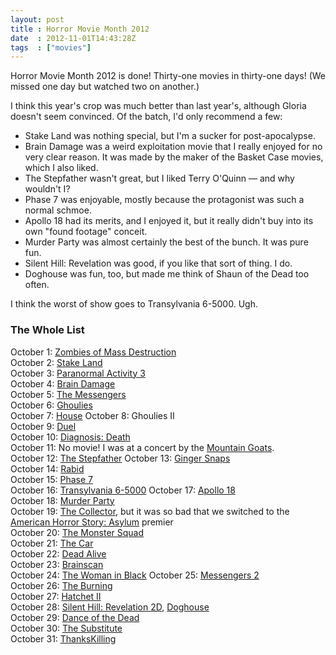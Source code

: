```yaml
---
layout: post
title : Horror Movie Month 2012
date  : 2012-11-01T14:43:28Z
tags  : ["movies"]
---
```

Horror Movie Month 2012 is done!  Thirty-one movies in thirty-one days!  (We
missed one day but watched two on another.)

I think this year's crop was much better than last year's, although Gloria
doesn't seem convinced.  Of the batch, I'd only recommend a few:

* Stake Land was nothing special, but I'm a sucker for post-apocalypse.
* Brain Damage was a weird exploitation movie that I really enjoyed for no very clear reason.  It was made by the maker of the Basket Case movies, which I also liked.
* The Stepfather wasn't great, but I liked Terry O'Quinn — and why wouldn't I?
* Phase 7 was enjoyable, mostly because the protagonist was such a normal schmoe.
* Apollo 18 had its merits, and I enjoyed it, but it really didn't buy into its own "found footage" conceit.
* Murder Party was almost certainly the best of the bunch.  It was pure fun.
* Silent Hill: Revelation was good, if you like that sort of thing.  I do.
* Doghouse was fun, too, but made me think of Shaun of the Dead too often.

I think the worst of show goes to Transylvania 6-5000.  Ugh.

### The Whole List

October 1: [Zombies of Mass Destruction](http://en.wikipedia.org/wiki/ZMD:_Zombies_of_Mass_Destruction_(film))  
October 2: [Stake Land](http://en.wikipedia.org/wiki/Stake_Land)  
October 3: [Paranormal Activity 3](http://en.wikipedia.org/wiki/Paranormal_Activity_3)  
October 4: [Brain Damage](http://en.wikipedia.org/wiki/Brain_Damage_(film))  
October 5: [The Messengers](http://en.wikipedia.org/wiki/The_Messengers_(film))  
October 6: [Ghoulies](http://en.wikipedia.org/wiki/Ghoulies)  
October 7: [House](http://en.wikipedia.org/wiki/House_(1986_film))  
October 8: Ghoulies Ⅱ  
October 9: [Duel](http://en.wikipedia.org/wiki/Duel_(film))  
October 10: [Diagnosis: Death](http://en.wikipedia.org/wiki/Diagnosis:_Death)  
October 11: No movie!  I was at a concert by the [Mountain Goats](http://en.wikipedia.org/wiki/The_Mountain_Goats).  
October 12: [The Stepfather](http://en.wikipedia.org/wiki/The_Stepfather_(1987_film))  
October 13: [Ginger Snaps](http://en.wikipedia.org/wiki/Ginger_Snaps_(film))  
October 14: [Rabid](http://en.wikipedia.org/wiki/Rabid_(film))  
October 15: [Phase 7](http://en.wikipedia.org/wiki/Phase_7)  
October 16: [Transylvania 6-5000](http://en.wikipedia.org/wiki/Transylvania_6-5000_(1985_film))  
October 17: [Apollo 18](http://en.wikipedia.org/wiki/Apollo_18_(film))  
October 18: [Murder Party](http://en.wikipedia.org/wiki/Murder_Party)  
October 19: [The Collector](http://en.wikipedia.org/wiki/The_Collector_(2009_film)), but it was so bad that we switched to the [American Horror Story: Asylum](http://en.wikipedia.org/wiki/American_Horror_Story:_Asylum) premier  
October 20: [The Monster Squad](http://en.wikipedia.org/wiki/The_Monster_Squad)  
October 21: [The Car](http://en.wikipedia.org/wiki/The_Car)  
October 22: [Dead Alive](http://en.wikipedia.org/wiki/Dead_Alive)  
October 23: [Brainscan](http://en.wikipedia.org/wiki/Brainscan)  
October 24: [The Woman in Black](http://en.wikipedia.org/wiki/The_Woman_in_Black_(2012_film))  
October 25: [Messengers 2](http://en.wikipedia.org/wiki/The_Messengers_2)  
October 26: [The Burning](http://en.wikipedia.org/wiki/The_Burning_(film))  
October 27: [Hatchet Ⅱ](http://en.wikipedia.org/wiki/Hatchet_2)  
October 28: [Silent Hill: Revelation 2D](http://en.wikipedia.org/wiki/Silent_Hill:_Revelation), [Doghouse](http://en.wikipedia.org/wiki/Doghouse_(film))  
October 29: [Dance of the Dead](http://en.wikipedia.org/wiki/Dance_of_the_Dead_(film))  
October 30: [The Substitute](http://www.imdb.com/title/tt0478394/)  
October 31: [ThanksKilling](http://en.wikipedia.org/wiki/Thankskilling)


